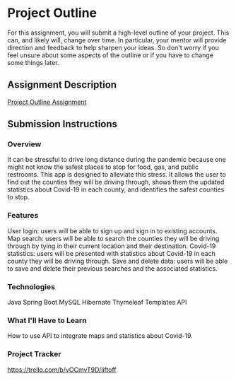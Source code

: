 # Project Outline
For this assignment, you will submit a high-level outline of your project. This can, and likely will, change over time. In particular, your mentor will provide direction and feedback to help sharpen your ideas. So don't worry if you feel unsure about some aspects of the outline or if you have to change some things later.

## Assignment Description
[Project Outline Assignment](https://education.launchcode.org/liftoff/modules/assignments/project-outline)

## Submission Instructions

### Overview
It can be stressful to drive long distance during the pandemic because one might not know the safest places to stop for food, gas, and public restrooms. This app is designed to alleviate this stress. It allows the user to find out the counties they will be driving through, shows them the updated statistics about Covid-19 in each county, and identifies the safest counties to stop. 
### Features
User login: users will be able to sign up and sign in to existing accounts.
Map search: users will be able to search the counties they will be driving through by tying in their current location and their destination. 
Covid-19 statistics: users will be presented with statistics about Covid-19 in each county they will be driving through. 
Save and delete data: users will be able to save and delete their previous searches and the associated statistics.
### Technologies
Java
Spring Boot 
MySQL
Hibernate
Thymeleaf Templates
API
### What I'll Have to Learn
How to use API to integrate maps and statistics about Covid-19. 
### Project Tracker
https://trello.com/b/vOCmvT9D/liftoff
